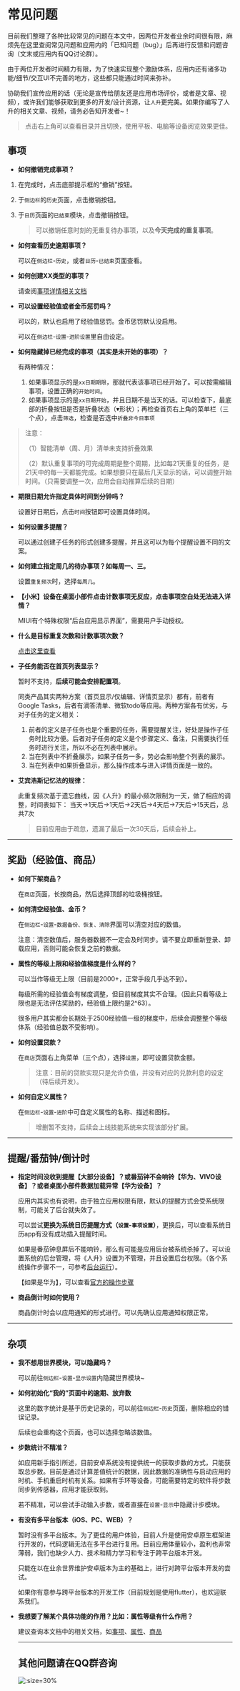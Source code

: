 # 常见问题

目前我们整理了各种比较常见的问题在本文中，因两位开发者业余时间很有限，麻烦先在这里查阅常见问题和应用内的「已知问题（bug）」后再进行反馈和问题咨询（文末或应用内有QQ讨论群）。

由于两位开发者时间精力有限，为了快速实现整个激励体系，应用内还有诸多功能/细节/交互UI不完善的地方，这些都只能通过时间来弥补。

协助我们宣传应用的话（无论是宣传给朋友还是应用市场评价，或者是文章、视频），或许我们能够获取到更多的开发/设计资源，让`人升`更完美。如果你编写了人升的相关文章、视频，请务必告知开发者~！

> 点击右上角可以查看目录并且切换，使用平板、电脑等设备阅览效果更佳。

## 事项

- **如何撤销完成事项？**

1. 在完成时，点击底部提示框的“撤销”按钮。

2. 于`侧边栏`的`历史`页面，点击撤销按钮。

3. 于`日历`页面的`已结束`模块，点击撤销按钮。

   > 可以撤销任意时刻的无重复待办事项，以及**今天完成的重复事项**。
   
   
- **如何查看历史逾期事项？**

  可以在`侧边栏`-`历史`，或者`日历`-`已结束`页面查看。

  
  
- **如何创建XX类型的事项？**

  请查阅[事项详情相关文档](guide/tasks.md)
  
   

- **可以设置经验值或者金币惩罚吗？**

  可以的，默认也启用了经验值惩罚。金币惩罚默认没启用。

  可以在`侧边栏`-`设置`-`进阶设置`里自由设定。



- **如何隐藏掉已经完成的事项（其实是未开始的事项）？**

  有两种情况：
  
  1. 如果事项显示的是`xx日期期限`，那就代表该事项已经开始了。可以按需编辑事项，设置正确的`开始时间`。
  2. 如果事项显示的是`xx日期开始`，并且日期不是当天的话。可以检查下，最底部的折叠按钮是否是折叠状态（▾形状）；再检查首页右上角的菜单栏（三个点），点击`筛选`，检查是否选中`折叠非今日事项`

> 注意：
> 
> （1）智能清单（周、月）清单未支持折叠效果
> 
> （2）默认重复事项的可完成周期是整个周期，比如每21天重复的任务，是21天中的每一天都能完成。如果想要只在最后几天显示的话，可以调整开始时间。（只需要调整一次，应用会自动推算后续的日期）


- **期限日期允许指定具体时间到分钟吗？**

  设置好日期后，点击`时间`按钮即可设置具体时间。

- **如何设置多提醒？**
  
  可以通过创建子任务的形式创建多提醒，并且这可以为每个提醒设置不同的文案。

  

- **如何建立指定周几的待办事项？如每周一、三。**

  设置`重复频次`时，选择`每周几`。

  

- **【小米】设备在桌面小部件点击计数事项无反应，点击事项空白处无法进入详情？**

  MIUI有个特殊权限“后台应用显示界面”，需要用户手动授权。
  
  
  
- **什么是目标重复次数和计数事项次数？**

  [点击这里查看](guide/tasks.md)

- **子任务能否在首页列表显示？**

  暂时不支持，**后续可能会安排配置项**。

  同类产品其实两种方案（首页显示/仅编辑、详情页显示）都有，前者有Google Tasks，后者有滴答清单、微软todo等应用。两种方案各有优劣，与对子任务的定义相关：
  
  1. 前者的定义是子任务也是个重要的任务，需要提醒关注，好处是操作子任务时比较方便。后者对子任务的定义是个步骤定义、备注，只需要执行任务时进行关注，所以不必在列表中展示。
  2. 当在列表中不折叠展示，如果子任务一多，势必会影响整个列表的展示。
  3. 当在列表中如果折叠显示，那么操作成本与进入详情页面是一致的。

- **艾宾浩斯记忆法的规律：**

  此重复频次基于遗忘曲线，因《人升》的最小频次限制为一天，做了相应的调整，时间表如下：
  当天→1天后→1天后→2天后→4天后→7天后→15天后，总共7次
  
  > 目前应用由于疏忽，遗漏了最后一次30天后，后续会补上。

---

## 奖励（经验值、商品）

- **如何下架商品？**

  在`商店`页面，长按商品，然后选择顶部的垃圾桶按钮。
  
- **如何清空经验值、金币？**

  在`侧边栏`-`设置`-`数据备份、恢复、清除`界面可以清空对应的数值。

  注意：清空数值后，服务器数据不一定会及时同步。请不要立即重新登录、卸载应用，否则可能会恢复之前的数据。

- **属性的等级上限和经验值梯度是什么样的？**

  可以当作等级无上限（目前是2000+，正常手段几乎达不到）。

  每级所需的经验值会有梯度调整，但目前梯度其实不合理。（因此只看等级上限也是无法评估奖励的，经验值上限约是2^63）。

  很多用户其实都会长期处于2500经验值一级的梯度中，后续会调整整个等级体系（经验值总数不受影响）。

- **如何设置贷款？**
  
  在`商店`页面右上角菜单（三个点），选择`设置`，即可设置贷款金额。

  > 注意：目前的贷款实现只是允许负值，并没有对应的兑款利息的设定（待后续开发）。

- **如何自定义属性？**
  
  在`侧边栏`-`设置`-`进阶`中可自定义属性的名称、描述和图标。

  > 增删暂不支持，后续会上线技能系统来实现该部分扩展。

---

## 提醒/番茄钟/倒计时


- **指定时间没收到提醒【大部分设备】？或番茄钟不会响铃【华为、VIVO设备】？或者桌面小部件数据加载异常【华为设备】？**

  应用内其实也有说明，由于独立应用权限有限，默认的提醒方式会受系统限制，可能关了后台就失效了。

  可以尝试**更换为系统日历提醒方式（`设置`-`事项设置`）**，更换后，可以查看系统日历app有没有成功插入提醒时间。

  如果是番茄钟息屏后不能响铃，那么有可能是应用后台被系统杀掉了。可以设置系统的后台管理，将《人升》设置为不管理，并且设置后台权限。（各个系统操作步骤不一，可参考[后台运行](guide/background_running.md)）。

  【如果是华为】，可以查看[官方的操作步骤](https://consumer.huawei.com/cn/support/content/zh-cn00426500/)

- **商品倒计时如何使用？**

  商品倒计时会以应用通知的形式进行。可以先确认应用通知权限正常。



---

## 杂项
- **我不想用世界模块，可以隐藏吗？**

  可以前往`侧边栏`-`设置`-`显示设置`内隐藏世界模块~

- **如何初始化“我的”页面中的逾期、放弃数**

  这里的数字统计是基于历史记录的，可以前往`侧边栏`-`历史`页面，删除相应的错误记录。

  后续也会重构这个页面，也可以选择忽略该数值。

- **步数统计不精准？**
  
  如应用新手指引所述，目前安卓系统没有提供统一的获取步数的方式，只能获取总步数。目前是通过计算差值统计的数据，因此数据的准确性与启动应用的时机、手机重启时机有关系。如果有手环等设备，可能需要特定的软件将步数同步到传感器，应用才能获取到。

  若不精准，可以尝试手动输入步数，或者直接在`设置`-`显示`中隐藏计步模块。

- **有没有多平台版本（iOS、PC、WEB）？**
  
  暂时没有多平台版本。为了更佳的用户体验，目前人升是使用安卓原生框架进行开发的，代码逻辑无法在多平台进行复用。目前应用体量较小，盈利也非常薄弱，我们也缺少人力、技术和精力学习和专注于跨平台版本开发。

  只能在以在业余世界维护安卓版本为主的基础上，进行对跨平台版本开发的尝试。

  如果你有意参与跨平台版本的开发工作（目前规划是使用flutter），也欢迎联系我们。

- **我想要了解某个具体功能的作用？比如：属性等级有什么作用？**
  
  建议查询本文档中的相关文档，如[事项](guide/tasks.md)、[属性](guide/attributes.md)、[商品](guide/shop_item.md)

  ---

  ## 其他问题请在QQ群咨询

  ![](http://cdn.lifeupapp.fun/qq_group_qrcode.png ':size=30%')